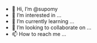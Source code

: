 - 👋 Hi, I’m @supomy
- 👀 I’m interested in ...
- 🌱 I’m currently learning ...
- 💞️ I’m looking to collaborate on ...
- 📫 How to reach me ...

<!---
supomy/supomy is a ✨ special ✨ repository because its `README.md` (this file) appears on your GitHub profile.
You can click the Preview link to take a look at your changes.
--->
